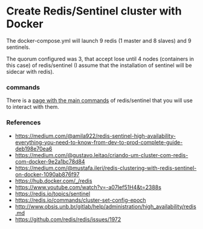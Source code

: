 # Create Redis/Sentinel cluster with Docker

The docker-compose.yml will launch 9 redis (1 master and 8 slaves) and 9 sentinels.

The quorum configured was 3, that accept lose until 4 nodes (containers in this case) of redis/sentinel (I assume that the installation of sentinel will be sidecar with redis).

### commands

There is a [page with the main commands](COMMANDS.MD) of redis/sentinel that you will use to interact with them.

### References
- https://medium.com/@amila922/redis-sentinel-high-availability-everything-you-need-to-know-from-dev-to-prod-complete-guide-deb198e70ea6
- https://medium.com/@gustavo.leitao/criando-um-cluster-com-redis-com-docker-9e2a1bc78d84
- https://medium.com/@mustafa.ileri/redis-clustering-with-redis-sentinel-on-docker-1090ab876f97
- https://hub.docker.com/_/redis
- https://www.youtube.com/watch?v=-a07Ief51H4&t=2388s
- https://redis.io/topics/sentinel
- https://redis.io/commands/cluster-set-config-epoch
- http://www.obsis.unb.br/gitlab/help/administration/high_availability/redis.md
- https://github.com/redis/redis/issues/1972
